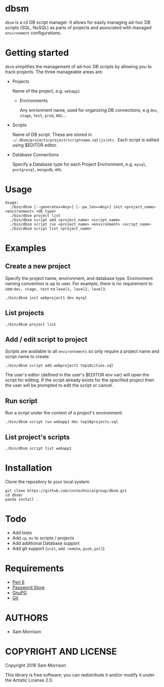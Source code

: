 dbsm
====

`dbsm` is a cli DB script manager. It allows for easily managing ad-hoc DB scripts (SQL, NoSQL) as parts of projects and associated with managed `environment` configurations. 

Getting started
===============

`dbsm` simplifies the management of ad-hoc DB scripts by allowing you to track projects. The three manageable areas are:

* Projects

    Name of the project, e.g. `webapp1`

  * Environments

    Any enrionment name, used for organizing DB connections, e.g `dev`, `stage`, `test`, `prod`, etc... 

* Scripts

    Name of DB script. These are stored in `~/.dbsm/projects/project/scriptname.sql|js|etc.`
    Each script is edited using $EDITOR editor.

* Database Connections

   Specify a Database type for each Project Environment, e.g. `mysql`, `postgresql`, `mongodb`, etc.

Usage
=====

```
Usage:
  ./bin/dbsm [--generate=<Any>] [--pw_len=<Any>] init <project_name> <environment> <db_type> 
  ./bin/dbsm project list
  ./bin/dbsm script add <project_name> <script_name> 
  ./bin/dbsm script run <project_name> <environment> <script_name>
  ./bin/dbsm script list <project_name>
```

Examples
========

## Create a new project

Specify the project name, environment, and database type. Environment naming convention is up to user. For example, there is no requirement to use `dev, stage, test` vs `level1, level2, level3`.

```
./bin/dbsm init webproject1 dev mysql
```
## List projects

```
./bin/dbsm project list
```

## Add / edit script to project

Scripts are available to all `environtments` so only require a project name and script name to create:

```
./bin/dbsm script add webproject1 top10cities.sql
```

The user's editor (defined in the user's $EDITOR env var) will open the script for editing. If the script already exists for the specified project then the user will be prompted to edit the script or cancel.

## Run script

Run a script under the context of a project's environment:

```
./bin/dbsm script run webapp1 dev top10projects.sql
```

## List project's scripts

```
./bin/dbsm script list webapp1
```

Installation
============

Clone the repository to your local system:

```
git clone https://github.com/cnstechnicalgroup/dbsm.git
cd dbsm/
panda install .
```

Todo
====

* Add tests
* Add `cp`, `mv` to scripts / projects
* Add additional Database support
* Add git support (`init`, `add remote`, `push`, `pull`)

Requirements
============

* [Perl 6](http://perl6.org/)
* [Password Store](https://www.passwordstore.org/)
* [GnuPG](https://gnupg.org/)
* [Git](https://git-scm.com/)


AUTHORS
=======

  * Sam Morrison

COPYRIGHT AND LICENSE
=====================

Copyright 2016 Sam Morrison

This library is free software; you can redistribute it and/or modify it under the Artistic License 2.0.

